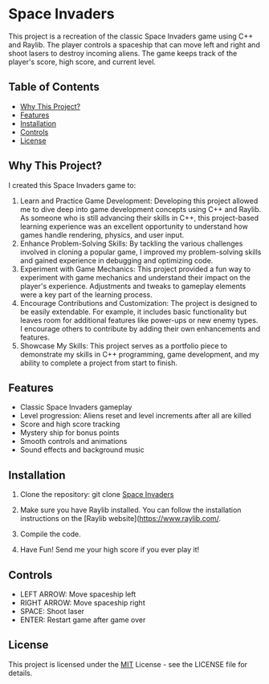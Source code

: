 # Space Invaders

This project is a recreation of the classic Space Invaders game using C++ and Raylib. The player controls a spaceship that can move left and right and shoot lasers to destroy incoming aliens. The game keeps track of the player's score, high score, and current level.

## Table of Contents
- [Why This Project?](#WhyThisProject?)
- [Features](#features)
- [Installation](#installation)
- [Controls](#controls)
- [License](#license)

## Why This Project?

I created this Space Invaders game to:
1. Learn and Practice Game Development: Developing this project allowed me to dive deep into game development concepts using C++ and Raylib. As someone who is still advancing their skills in C++, this project-based learning experience was an excellent opportunity to understand how games handle rendering, physics, and user input.
2. Enhance Problem-Solving Skills: By tackling the various challenges involved in cloning a popular game, I improved my problem-solving skills and gained experience in debugging and optimizing code.
3. Experiment with Game Mechanics: This project provided a fun way to experiment with game mechanics and understand their impact on the player's experience. Adjustments and tweaks to gameplay elements were a key part of the learning process.
4. Encourage Contributions and Customization: The project is designed to be easily extendable. For example, it includes basic functionality but leaves room for additional features like power-ups or new enemy types. I encourage others to contribute by adding their own enhancements and features.
5. Showcase My Skills: This project serves as a portfolio piece to demonstrate my skills in C++ programming, game development, and my ability to complete a project from start to finish.

## Features
- Classic Space Invaders gameplay
- Level progression: Aliens reset and level increments after all are killed
- Score and high score tracking
- Mystery ship for bonus points
- Smooth controls and animations
- Sound effects and background music

## Installation
1. Clone the repository: git clone [Space Invaders](https://github.com/coutLiKe/space-invaders.git)

2. Make sure you have Raylib installed. You can follow the installation instructions on the [Raylib website](https://www.raylib.com/.

3. Compile the code.

4. Have Fun! Send me your high score if you ever play it!

## Controls
- LEFT ARROW: Move spaceship left
- RIGHT ARROW: Move spaceship right
- SPACE: Shoot laser
- ENTER: Restart game after game over

## License
This project is licensed under the [MIT](https://choosealicense.com/licenses/mit/) License - see the LICENSE file for details.
